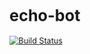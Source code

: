 # echo-bot
[![Build Status](https://travis-ci.com/nsazonov/echo-bot.svg?branch=main)](https://travis-ci.com/nsazonov/echo-bot)
